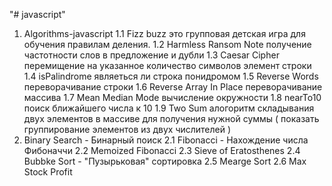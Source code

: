"# javascript" 

1. Algorithms-javascript
 1.1 Fizz buzz это групповая детская игра для обучения правилам деления.
 1.2 Harmless Ransom Note получение частотности слов в предложение и дубли
 1.3 Caesar Cipher перемищение на указанное количество символов элемент строки
 1.4 isPalindrome являеться ли строка понидромом
 1.5 Reverse Words переворачивание строки
 1.6 Reverse Array In Place переворачивание массива
 1.7 Mean Median Mode вычисление окружности
 1.8 nearTo10 поиск ближайшего числа к 10
 1.9 Two Sum алогоритм складывания двух элементов в массиве для получения нужной суммы ( показать группирование элементов из двух числителей )
2. Binary Search - Бинарный поиск
 2.1 Fibonacci - Нахождение числа Фибоначчи
 2.2 Memoized Fibonacci
 2.3 Sieve of Eratosthenes
 2.4 Bubbke Sort - "Пузырьковая" сортировка
 2.5 Mearge Sort
 2.6 Max Stock Profit
